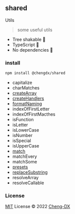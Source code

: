 ## shared
Utils
> some useful utils
- Tree shakable 🌲
- TypeScript 🦕
- No dependencies 🚫

### install
```sh
npm install @chengdx/shared
```

<!-- FUNCTIONS START -->
- capitalize
- charMatches
- [createArray](src/create-array/index.md)
- [createHandlers](src/create-handlers/index.md)
- [formatNaming](src/format-naming/index.md)
- indexOfFirstLetter
- indexOfFirstMacthes
- isFunction
- isLetter
- isLowerCase
- isNumber
- isSpecial
- isUpperCase
- [match](src/match/index.md)
- matchEvery
- matchSome
- [presets](src/presets/index.md)
- [replaceSubstring](src/replace-substring/index.md)
- resolveArray
- resolveCallable
<!-- FUNCTIONS END -->

### License
[MIT](../LICENSE) License © 2022 [Cheng-DX](https://github.com/Cheng-DX)
